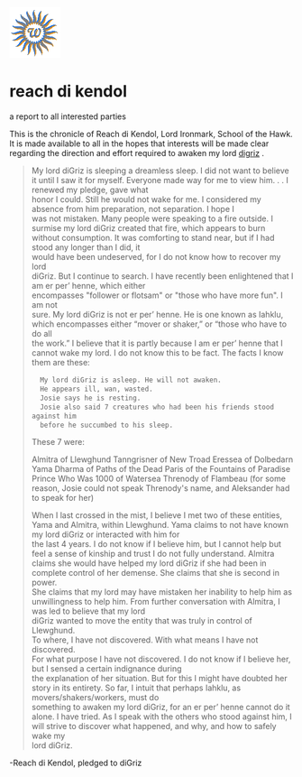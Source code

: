 ![wsun](assets/wsun.gif)

# reach di kendol

a report to all interested parties

This is the chronicle of Reach di Kendol, Lord Ironmark, School of the Hawk. It is made available to all in the hopes that interests will be made clear regarding the direction and effort required to awaken my lord  [digriz](digriz.md) .

> 
> 	My lord diGriz is sleeping a dreamless sleep. I did not want to believe   
> 	it until I saw it for myself.
> 	Everyone made way for me to view him. . . I renewed my pledge, gave what   
> 	honor I could. Still he would not wake for me.
> 	I considered my absence from him preparation, not separation. I hope I   
> 	was not mistaken.
> 	Many people were speaking to a fire outside.
> 	I surmise my lord diGriz created that fire, which appears to burn without
> 	consumption. It was comforting to stand near, but if I had stood any longer than I did, it   
> 	would have been undeserved, for I do not know how to recover my lord   
> 	diGriz. But I continue to search.
> 	I have recently been enlightened that I am er per’ henne, which either   
> 	encompasses "follower or flotsam" or "those who have more fun". I am not   
> 	sure. My lord diGriz is not er per’ henne. He is one known as Iahklu,   
> 	which encompasses either “mover or shaker,” or “those who have to do all   
> 	the work.” I believe that it is partly because I am er per’ henne that I   
> 	cannot wake my lord. I do not know this to be fact.
> 	The facts I know them are these:
> 	
> 		My lord diGriz is asleep. He will not awaken.
> 		He appears ill, wan, wasted.
> 		Josie says he is resting.
> 		Josie also said 7 creatures who had been his friends stood against him   
> 		before he succumbed to his sleep.
> 	
> 	These 7 were:
> 	
> 	Almitra of Llewghund
> 	Tanngrisner of New Troad
> 	Eressea of Dolbedarn
> 	Yama Dharma of Paths of the Dead
> 	Paris of the Fountains of Paradise
> 	Prince Who Was 1000 of Watersea
> 	Threnody of Flambeau
> 		(for some reason, Josie could not speak Threnody's name,
> 			and Aleksander had to speak for her)
> 	
> 	When I last crossed in the mist, I believe I met two of these entities,   
> 	Yama and Almitra, within Llewghund.
> 	Yama claims to not have known my lord diGriz or interacted with him for   
> 	the last 4 years. I do not know if I believe him, but I cannot help but   
> 	feel a sense of kinship and trust I do not fully understand.
> 	Almitra claims she would have helped my lord diGriz if she had been in   
> 	complete control of her demense. She claims that she is second in power.   
> 	She claims that my lord may have mistaken her inability to help him as   
> 	unwillingness to help him.
> 	From further conversation with Almitra, I was led to believe that my lord   
> 	diGriz wanted to move the entity that was truly in control of Llewghund.   
> 	To where, I have not discovered. With what means I have not discovered.   
> 	For what purpose I have not discovered.
> 	I do not know if I believe her, but I sensed a certain indignance during   
> 	the explanation of her situation. But for this I might have doubted her   
> 	story in its entirety.
> 	So far, I intuit that perhaps Iahklu, as movers/shakers/workers, must do   
> 	something to awaken my lord diGriz, for an er per’ henne cannot do it   
> 	alone. I have tried. As I speak with the others who stood against him, I   
> 	will strive to discover what happened, and why, and how to safely wake my   
> 	lord diGriz.
> 

-Reach di Kendol, pledged to diGriz

 
